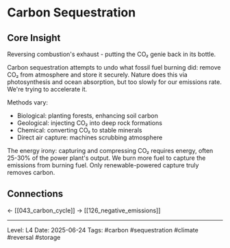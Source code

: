 # Carbon Sequestration

## Core Insight
Reversing combustion's exhaust - putting the CO₂ genie back in its bottle.

Carbon sequestration attempts to undo what fossil fuel burning did: remove CO₂ from atmosphere and store it securely. Nature does this via photosynthesis and ocean absorption, but too slowly for our emissions rate. We're trying to accelerate it.

Methods vary:
- Biological: planting forests, enhancing soil carbon
- Geological: injecting CO₂ into deep rock formations  
- Chemical: converting CO₂ to stable minerals
- Direct air capture: machines scrubbing atmosphere

The energy irony: capturing and compressing CO₂ requires energy, often 25-30% of the power plant's output. We burn more fuel to capture the emissions from burning fuel. Only renewable-powered capture truly removes carbon.

## Connections
← [[043_carbon_cycle]]
→ [[126_negative_emissions]]

---
Level: L4
Date: 2025-06-24
Tags: #carbon #sequestration #climate #reversal #storage